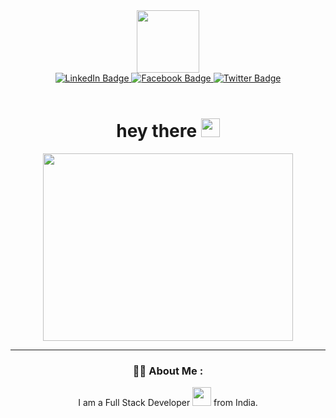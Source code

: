 <div id="" align="center">
  <div id="header" align="center">
    <img src="https://media.giphy.com/media/HwBlFQZFcAoUcPHZdX/giphy.gif" width="100"/>
  </div>
  
  <div id="badges" align="center">
    <a href="https://www.linkedin.com/in/malikarbazakram/">
      <img src="https://img.shields.io/badge/LinkedIn-0072b1?style=for-the-badge&logo=linkedin&logoColor=white" alt="LinkedIn Badge"/>
    </a>
    <a href="https://www.facebook.com/amlhere/">
      <img src="https://img.shields.io/badge/Facebook-3b5998?style=for-the-badge&logo=facebook&logoColor=white" alt="Facebook Badge" alt="Youtube Badge"/>
    </a>
    <a href="https://twitter.com/amlhere">
      <img src="https://img.shields.io/badge/Twitter-00acee?style=for-the-badge&logo=twitter&logoColor=white" alt="Twitter Badge"/>
    </a>
  </div>
  <br>
   <div id="profile-views" align="center">
           <img src="https://komarev.com/ghpvc/?username=malikarbazakram&style=flat-square&color=blue" alt=""/>
  </div>
  
  <h1>
    hey there
    <img src="https://media.giphy.com/media/hvRJCLFzcasrR4ia7z/giphy.gif" width="30px"/>
  </h1>

  <div id="header" align="center">
    <img src="https://media.giphy.com/media/u2pmTWUi0MXjyrMaVj/giphy.gif" width="400" height="300"/>
  </div>

  ---
  ### :man_technologist: About Me :
  I am a Full Stack Developer <img src="https://media.giphy.com/media/WUlplcMpOCEmTGBtBW/giphy.gif" width="30"> from India.

</div>






<!--
### Hi there 👋,
# I am Arbaz Akram
--->
<!--
**malikarbazakram/malikarbazakram** is a ✨ _special_ ✨ repository because its `README.md` (this file) appears on your GitHub profile.

Here are some ideas to get you started:

- 🔭 I’m currently working on ...
- 🌱 I’m currently learning ...
- 👯 I’m looking to collaborate on ...
- 🤔 I’m looking for help with ...
- 💬 Ask me about ...
- 📫 How to reach me: ...
- 😄 Pronouns: ...
- ⚡ Fun fact: ...
-->
